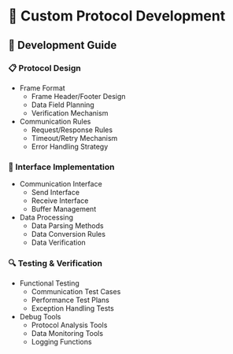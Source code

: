# 🔧 Custom Protocol Development

## 📑 Development Guide

### 📋 Protocol Design
- Frame Format
  - Frame Header/Footer Design
  - Data Field Planning
  - Verification Mechanism
- Communication Rules
  - Request/Response Rules
  - Timeout/Retry Mechanism
  - Error Handling Strategy

### 🔌 Interface Implementation
- Communication Interface
  - Send Interface
  - Receive Interface
  - Buffer Management
- Data Processing
  - Data Parsing Methods
  - Data Conversion Rules
  - Data Verification

### 🔍 Testing & Verification
- Functional Testing
  - Communication Test Cases
  - Performance Test Plans
  - Exception Handling Tests
- Debug Tools
  - Protocol Analysis Tools
  - Data Monitoring Tools
  - Logging Functions
